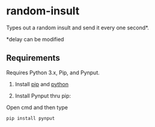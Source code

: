 # random-insult
Types out a random insult and send it every one second*.

*delay can be modified

## Requirements
Requires Python 3.x, Pip, and Pynput.

1. Install [pip](https://pypi.org/project/pip/#files) and [python](https://www.python.org/downloads/)

2. Install Pynput thru pip:

Open cmd and then type
```bash
pip install pynput
```

